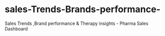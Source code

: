 # sales-Trends-Brands-performance-
Sales Trends ,Brand performance &amp; Therapy insights - Pharma Sales Dashboard 
